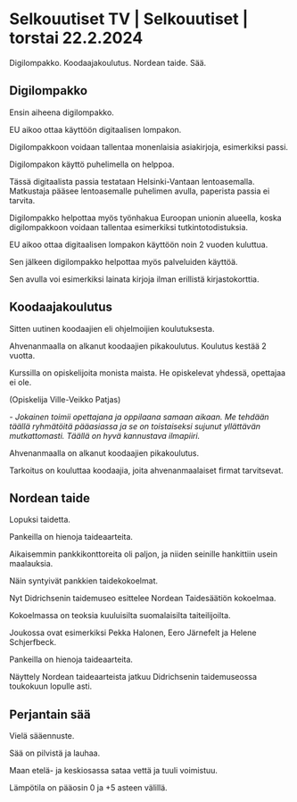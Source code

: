 # Selkouutiset TV \| Selkouutiset \| torstai 22.2.2024

Digilompakko. Koodaajakoulutus. Nordean taide. Sää.

## Digilompakko

Ensin aiheena digilompakko.

EU aikoo ottaa käyttöön digitaalisen lompakon.

Digilompakkoon voidaan tallentaa monenlaisia asiakirjoja, esimerkiksi passi.

Digilompakon käyttö puhelimella on helppoa.

Tässä digitaalista passia testataan Helsinki-Vantaan lentoasemalla. Matkustaja pääsee lentoasemalle puhelimen avulla, paperista passia ei tarvita.

Digilompakko helpottaa myös työnhakua Euroopan unionin alueella, koska digilompakkoon voidaan tallentaa esimerkiksi tutkintotodistuksia.

EU aikoo ottaa digitaalisen lompakon käyttöön noin 2 vuoden kuluttua.

Sen jälkeen digilompakko helpottaa myös palveluiden käyttöä.

Sen avulla voi esimerkiksi lainata kirjoja ilman erillistä kirjastokorttia.

## Koodaajakoulutus

Sitten uutinen koodaajien eli ohjelmoijien koulutuksesta.

Ahvenanmaalla on alkanut koodaajien pikakoulutus. Koulutus kestää 2 vuotta.

Kurssilla on opiskelijoita monista maista. He opiskelevat yhdessä, opettajaa ei ole.

(Opiskelija Ville-Veikko Patjas)

*- Jokainen toimii opettajana ja oppilaana samaan aikaan. Me tehdään täällä ryhmätöitä pääasiassa ja se on toistaiseksi sujunut yllättävän mutkattomasti. Täällä on hyvä kannustava ilmapiiri.*

Ahvenanmaalla on alkanut koodaajien pikakoulutus.

Tarkoitus on kouluttaa koodaajia, joita ahvenanmaalaiset firmat tarvitsevat.

## Nordean taide

Lopuksi taidetta.

Pankeilla on hienoja taideaarteita.

Aikaisemmin pankkikonttoreita oli paljon, ja niiden seinille hankittiin usein maalauksia.

Näin syntyivät pankkien taidekokoelmat.

Nyt Didrichsenin taidemuseo esittelee Nordean Taidesäätiön kokoelmaa.

Kokoelmassa on teoksia kuuluisilta suomalaisilta taiteilijoilta.

Joukossa ovat esimerkiksi Pekka Halonen, Eero Järnefelt ja Helene Schjerfbeck.

Pankeilla on hienoja taideaarteita.

Näyttely Nordean taideaarteista jatkuu Didrichsenin taidemuseossa toukokuun lopulle asti.

## Perjantain sää

Vielä sääennuste.

Sää on pilvistä ja lauhaa.

Maan etelä- ja keskiosassa sataa vettä ja tuuli voimistuu.

Lämpötila on pääosin 0 ja +5 asteen välillä.

